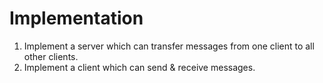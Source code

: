 # Implementation

1. Implement a server which can transfer messages from one client to all other clients.
2. Implement a client which can send & receive messages.